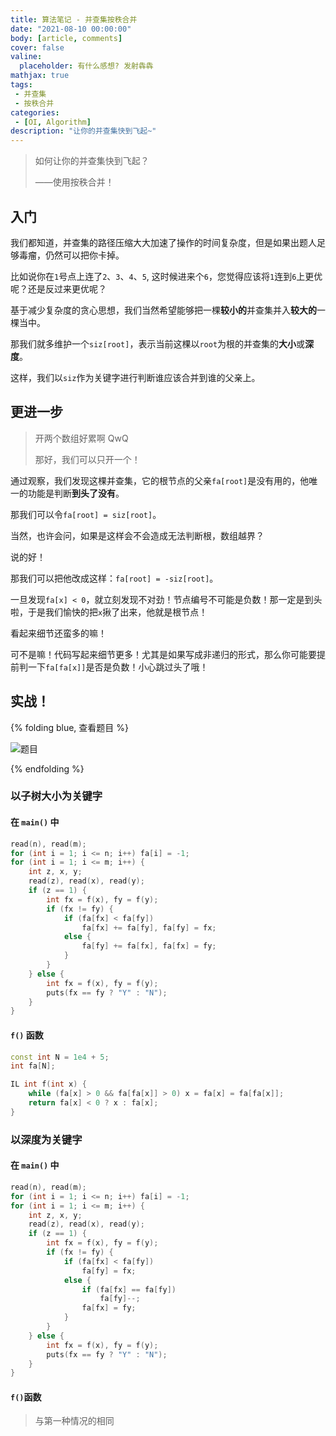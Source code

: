 ```yaml
---
title: 算法笔记 - 并查集按秩合并
date: "2021-08-10 00:00:00"
body: [article, comments]
cover: false
valine:
  placeholder: 有什么感想? 发射犇犇
mathjax: true
tags:
 - 并查集
 - 按秩合并
categories:
 - [OI, Algorithm]
description: "让你的并查集快到飞起~"
---
```


> 如何让你的并查集快到飞起？
> 
> ——使用按秩合并！

## 入门
我们都知道，并查集的路径压缩大大加速了操作的时间复杂度，但是如果出题人足够毒瘤，仍然可以把你卡掉。

比如说你在`1`号点上连了`2`、`3`、`4`、`5`, 这时候进来个`6`，您觉得应该将`1`连到`6`上更优呢？还是反过来更优呢？

基于减少复杂度的贪心思想，我们当然希望能够把一棵**较小的**并查集并入**较大的**一棵当中。

那我们就多维护一个`siz[root]`，表示当前这棵以`root`为根的并查集的**大小**或**深度**。

这样，我们以`siz`作为关键字进行判断谁应该合并到谁的父亲上。

## 更进一步

> 开两个数组好累啊 QwQ
> 
> 那好，我们可以只开一个！

通过观察，我们发现这棵并查集，它的根节点的父亲`fa[root]`是没有用的，他唯一的功能是判断**到头了没有**。

那我们可以令`fa[root] = siz[root]`。

当然，也许会问，如果是这样会不会造成无法判断根，数组越界？

说的好！

那我们可以把他改成这样：`fa[root] = -siz[root]`。

一旦发现`fa[x] < 0`，就立刻发现不对劲！节点编号不可能是负数！那一定是到头啦，于是我们愉快的把`x`揪了出来，他就是根节点！

看起来细节还蛮多的嘛！

可不是嘛！代码写起来细节更多！尤其是如果写成非递归的形式，那么你可能要提前判一下`fa[fa[x]]`是否是负数！小心跳过头了哦！

## 实战！

{% folding blue, 查看题目 %}

![题目](https://i.loli.net/2021/08/10/WBVSfQIZTMj1AHK.png)

{% endfolding %}

### 以子树大小为关键字
#### 在 `main()` 中

```cpp
read(n), read(m);
for (int i = 1; i <= n; i++) fa[i] = -1;
for (int i = 1; i <= m; i++) {
	int z, x, y;
	read(z), read(x), read(y);
	if (z == 1) {
		int fx = f(x), fy = f(y);
		if (fx != fy) {
			if (fa[fx] < fa[fy])
				fa[fx] += fa[fy], fa[fy] = fx;
			else {
				fa[fy] += fa[fx], fa[fx] = fy;
			}
		}
	} else {
		int fx = f(x), fy = f(y);
		puts(fx == fy ? "Y" : "N");
	}
}
```

#### `f()` 函数

```cpp
const int N = 1e4 + 5;
int fa[N];

IL int f(int x) {
    while (fa[x] > 0 && fa[fa[x]] > 0) x = fa[x] = fa[fa[x]];
    return fa[x] < 0 ? x : fa[x];
}
```

### 以深度为关键字
#### 在 `main()` 中

```cpp
read(n), read(m);
for (int i = 1; i <= n; i++) fa[i] = -1;
for (int i = 1; i <= m; i++) {
	int z, x, y;
	read(z), read(x), read(y);
	if (z == 1) {
		int fx = f(x), fy = f(y);
		if (fx != fy) {
			if (fa[fx] < fa[fy])
				fa[fy] = fx;
			else {
				if (fa[fx] == fa[fy])
					fa[fy]--;
				fa[fx] = fy;
			}
		}
	} else {
		int fx = f(x), fy = f(y);
		puts(fx == fy ? "Y" : "N");
	}
}
```

#### `f()`函数

> 与第一种情况的相同